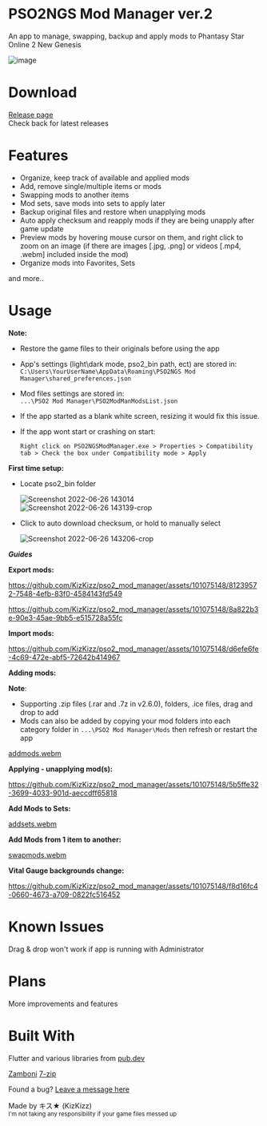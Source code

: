# PSO2NGS Mod Manager ver.2
 An app to manage, swapping, backup and apply mods to Phantasy Star Online 2 New Genesis  
 
![image](https://github.com/KizKizz/pso2_mod_manager/assets/101075148/a437fc7e-1831-4073-a1d1-7b6a1584c5ed)

# Download

[Release page](https://github.com/KizKizz/pso2_mod_manager/releases)  
Check back for latest releases

# Features

- Organize, keep track of available and applied mods
- Add, remove single/multiple items or mods
- Swapping mods to another items
- Mod sets, save mods into sets to apply later 
- Backup original files and restore when unapplying mods
- Auto apply checksum and reapply mods if they are being unapply after game update
- Preview mods by hovering mouse cursor on them, and right click to zoom on an image (if there are images [.jpg, .png] or videos [.mp4, .webm] included inside the mod)
- Organize mods into Favorites, Sets

and more..

# Usage
**Note:**  
- Restore the game files to their originals before using the app
- App's settings (light\dark mode, pso2_bin path, ect) are stored in:  
  ```C:\Users\YourUserName\AppData\Roaming\PSO2NGS Mod Manager\shared_preferences.json```
- Mod files settings are stored in:  
  ```...\PSO2 Mod Manager\PSO2ModManModsList.json```
- If the app started as a blank white screen, resizing it would fix this issue.
- If the app wont start or crashing on start:

  ```Right click on PSO2NGSModManager.exe > Properties > Compatibility tab > Check the box under Compatibility mode > Apply```
  
**First time setup:**

- Locate pso2_bin folder

   ![Screenshot 2022-06-26 143014](https://user-images.githubusercontent.com/101075148/175836232-f62b8484-c4a5-4815-a7b0-66d54b8f6332.png)
   ![Screenshot 2022-06-26 143139-crop](https://user-images.githubusercontent.com/101075148/175836300-1d3462b6-57e1-4418-b2ab-12bf66f7bcd8.png)

- Click to auto download checksum, or hold to manually select 

   ![Screenshot 2022-06-26 143206-crop](https://user-images.githubusercontent.com/101075148/175836423-3b2b0ed6-b6b1-401c-9b71-2c7cb911db82.png)
   

***Guides***

**Export mods:**

https://github.com/KizKizz/pso2_mod_manager/assets/101075148/81239572-7548-4efb-83f0-4584143fd549

https://github.com/KizKizz/pso2_mod_manager/assets/101075148/8a822b3e-90e3-45ae-9bb5-e515728a55fc

**Import mods:**

https://github.com/KizKizz/pso2_mod_manager/assets/101075148/d6efe6fe-4c69-472e-abf5-72642b414967

**Adding mods:**

**Note**: 
- Supporting .zip files (.rar and .7z in v2.6.0), folders, .ice files, drag and drop to add
- Mods can also be added by copying your mod folders into each category folder in ```...\PSO2 Mod Manager\Mods``` then refresh or restart the app

[addmods.webm](https://github.com/KizKizz/pso2_mod_manager/assets/101075148/16846f2e-f631-4323-8358-4dfb0b4635c6)

**Applying - unapplying mod(s):**

https://github.com/KizKizz/pso2_mod_manager/assets/101075148/5b5ffe32-3699-4033-901d-aeccdff65818
   
**Add Mods to Sets:**

[addsets.webm](https://github.com/KizKizz/pso2_mod_manager/assets/101075148/3d49c2c1-452e-4779-802b-f07cd6061d11)

**Add Mods from 1 item to another:**

[swapmods.webm](https://github.com/KizKizz/pso2_mod_manager/assets/101075148/1f273e73-f5b6-4179-bc4a-9f4a8f1529e8)

**Vital Gauge backgrounds change:**

https://github.com/KizKizz/pso2_mod_manager/assets/101075148/f8d16fc4-0660-4673-a709-0822fc516452

# Known Issues
Drag & drop won't work if app is running with Administrator

# Plans
More improvements and features

# Built With

Flutter and various libraries from [pub.dev](https://pub.dev/packages)

[Zamboni](https://github.com/Shadowth117/Zamboni)
[7-zip](www.7-zip.org)

Found a bug? [Leave a message here](https://github.com/KizKizz/pso2_mod_manager/issues)

Made by キス★ (KizKizz)  
<sup>I'm not taking any responsibility if your game files messed up</sup>
